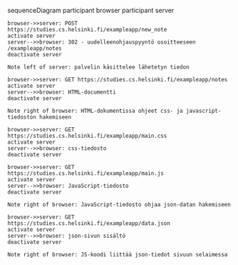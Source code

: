 sequenceDiagram
    participant browser
    participant server

    browser->>server: POST https://studies.cs.helsinki.fi/exampleapp/new_note
    activate server
    server-->>browser: 302 - uudelleenohjauspyyntö osoitteeseen /exampleapp/notes
    deactivate server

    Note left of server: palvelin käsittelee lähetetyn tiedon

    browser->>server: GET https://studies.cs.helsinki.fi/exampleapp/notes
    activate server
    server-->>browser: HTML-documentti
    deactivate server

    Note right of browser: HTML-dokumentissa ohjeet css- ja javascript-tiedoston hakemiseen
    
    browser->>server: GET https://studies.cs.helsinki.fi/exampleapp/main.css
    activate server
    server-->>browser: css-tiedosto
    deactivate server
    
    browser->>server: GET https://studies.cs.helsinki.fi/exampleapp/main.js
    activate server
    server-->>browser: JavaScript-tiedosto
    deactivate server

    Note right of browser: JavaScript-tiedosto ohjaa json-datan hakemiseen
    
    browser->>server: GET https://studies.cs.helsinki.fi/exampleapp/data.json
    activate server
    server-->>browser: json-sivun sisältö
    deactivate server    

    Note right of browser: JS-koodi liittää json-tiedot sivuun selaimessa